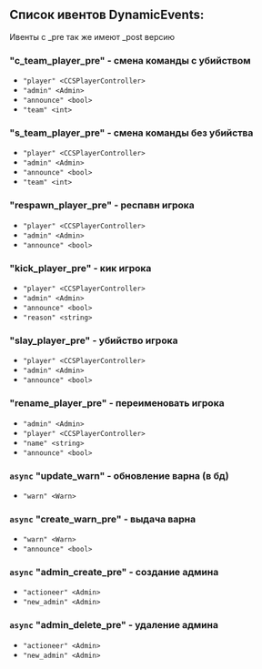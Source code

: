 ## Список ивентов DynamicEvents:
Ивенты с _pre так же имеют _post версию
### "c_team_player_pre" - смена команды с убийством
- `"player" <CCSPlayerController>`
- `"admin" <Admin>`
- `"announce" <bool>`
- `"team" <int>`
### "s_team_player_pre" - смена команды без убийства
- `"player" <CCSPlayerController>`
- `"admin" <Admin>`
- `"announce" <bool>`
- `"team" <int>`
### "respawn_player_pre" - респавн игрока
- `"player" <CCSPlayerController>`
- `"admin" <Admin>`
- `"announce" <bool>`
### "kick_player_pre" - кик игрока
- `"player" <CCSPlayerController>`
- `"admin" <Admin>`
- `"announce" <bool>`
- `"reason" <string>`
### "slay_player_pre" - убийство игрока
- `"player" <CCSPlayerController>`
- `"admin" <Admin>`
- `"announce" <bool>`
### "rename_player_pre" - переименовать игрока
- `"admin" <Admin>`
- `"player" <CCSPlayerController>`
- `"name" <string>`
- `"announce" <bool>`
### `async` "update_warn" - обновление варна (в бд)
- `"warn" <Warn>`
### `async` "create_warn_pre" - выдача варна
- `"warn" <Warn>`
- `"announce" <bool>`
### `async` "admin_create_pre" - создание админа
- `"actioneer" <Admin>`
- `"new_admin" <Admin>`
### `async` "admin_delete_pre" - удаление админа
- `"actioneer" <Admin>`
- `"new_admin" <Admin>`
